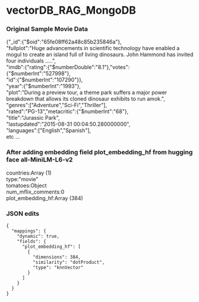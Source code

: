 # vectorDB_RAG_MongoDB

### Original Sample Movie Data

{"_id":{"$oid":"65fe08ff62a48c85b235846a"},
<br>
"fullplot":"Huge advancements in scientific technology have enabled a mogul to create an island full of living dinosaurs. John Hammond has invited four individuals .....",
<br>
"imdb":{"rating":{"$numberDouble":"8.1"},"votes":{"$numberInt":"527998"},
<br>
"id":{"$numberInt":"107290"}},
<br>
"year":{"$numberInt":"1993"},
<br>
"plot":"During a preview tour, a theme park suffers a major power breakdown that allows its cloned dinosaur exhibits to run amok.",
<br>
"genres":["Adventure","Sci-Fi","Thriller"],
<br>
"rated":"PG-13","metacritic":{"$numberInt":"68"},
<br>
"title":"Jurassic Park",
<br>
"lastupdated":"2015-08-31 00:04:50.280000000",
<br>
"languages":["English","Spanish"],
<br>
etc ...
### After adding embedding field plot_embedding_hf from hugging face all-MiniLM-L6-v2
countries:Array (1)
<br>
type:"movie"
<br>
tomatoes:Object
<br>
num_mflix_comments:0
<br>
plot_embedding_hf:Array (384)
### JSON edits 
```
{
  "mappings": {
    "dynamic": true,
    "fields": {
      "plot_embedding_hf": [
        {
          "dimensions": 384,
          "similarity": "dotProduct",
          "type": "knnVector"
        }
      ]
    }
  }
}
```

